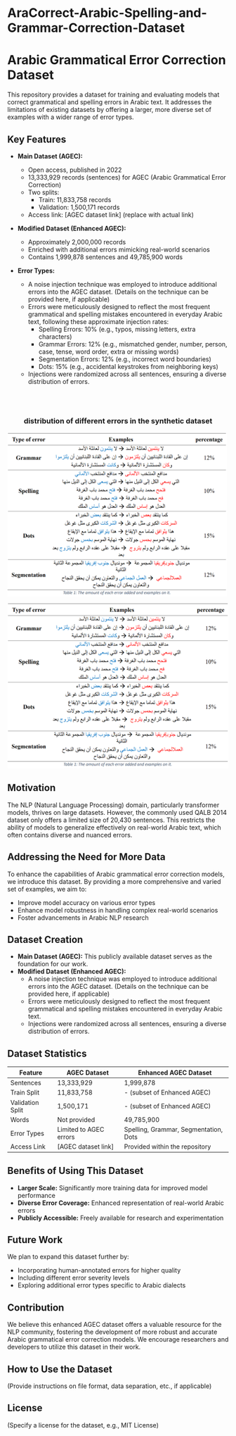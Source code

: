 # AraCorrect-Arabic-Spelling-and-Grammar-Correction-Dataset
# Arabic Grammatical Error Correction Dataset

This repository provides a dataset for training and evaluating models that correct grammatical and spelling errors in Arabic text. It addresses the limitations of existing datasets by offering a larger, more diverse set of examples with a wider range of error types.

## Key Features

* **Main Dataset (AGEC):**
    * Open access, published in 2022
    * 13,333,929 records (sentences) for AGEC (Arabic Grammatical Error Correction)
    * Two splits:
        * Train: 11,833,758 records
        * Validation: 1,500,171 records
    * Access link: [AGEC dataset link] (replace with actual link)
* **Modified Dataset (Enhanced AGEC):**
    * Approximately 2,000,000 records
    * Enriched with additional errors mimicking real-world scenarios
    * Contains 1,999,878 sentences and 49,785,900 words

* **Error Types:**
    * A noise injection technique was employed to introduce additional errors into the AGEC dataset. (Details on the technique can be provided here, if applicable)
    * Errors were meticulously designed to reflect the most frequent grammatical and spelling mistakes encountered in everyday Arabic text, following these approximate injection rates:
        * Spelling Errors: 10% (e.g., typos, missing letters, extra characters)
        * Grammar Errors: 12% (e.g., mismatched gender, number, person, case, tense, word order, extra or missing words)
        * Segmentation Errors: 12% (e.g., incorrect word boundaries)
        * Dots: 15% (e.g., accidental keystrokes from neighboring keys)
    * Injections were randomized across all sentences, ensuring a diverse distribution of errors.

</br>
</br>
<p align="center">
    <h3 align="center"> distribution of different errors in the synthetic dataset </h3>
    <img align="center" src="Images/Errors_and_types.png" width="500" />
</p>

![distribution of different errors in the synthetic dataset](Images/Errors_and_types.png)

## Motivation

The NLP (Natural Language Processing) domain, particularly transformer models, thrives on large datasets. However, the commonly used QALB 2014 dataset only offers a limited size of 20,430 sentences. This restricts the ability of models to generalize effectively on real-world Arabic text, which often contains diverse and nuanced errors.

## Addressing the Need for More Data

To enhance the capabilities of Arabic grammatical error correction models, we introduce this dataset. By providing a more comprehensive and varied set of examples, we aim to:

* Improve model accuracy on various error types
* Enhance model robustness in handling complex real-world scenarios
* Foster advancements in Arabic NLP research

## Dataset Creation

* **Main Dataset (AGEC):** This publicly available dataset serves as the foundation for our work.
* **Modified Dataset (Enhanced AGEC):**
    * A noise injection technique was employed to introduce additional errors into the AGEC dataset. (Details on the technique can be provided here, if applicable)
    * Errors were meticulously designed to reflect the most frequent grammatical and spelling mistakes encountered in everyday Arabic text.
    * Injections were randomized across all sentences, ensuring a diverse distribution of errors.

## Dataset Statistics

| Feature        | AGEC Dataset                 | Enhanced AGEC Dataset               |
|----------------|------------------------------|--------------------------------------|
| Sentences      | 13,333,929                    | 1,999,878                             |
| Train Split     | 11,833,758                    | - (subset of Enhanced AGEC)         |
| Validation Split | 1,500,171                    | - (subset of Enhanced AGEC)         |
| Words           | Not provided                  | 49,785,900                             |
| Error Types     | Limited to AGEC errors        | Spelling, Grammar, Segmentation, Dots |
| Access Link     | [AGEC dataset link]          | Provided within the repository        |

## Benefits of Using This Dataset

* **Larger Scale:** Significantly more training data for improved model performance
* **Diverse Error Coverage:** Enhanced representation of real-world Arabic errors
* **Publicly Accessible:** Freely available for research and experimentation

## Future Work

We plan to expand this dataset further by:

* Incorporating human-annotated errors for higher quality
* Including different error severity levels
* Exploring additional error types specific to Arabic dialects

## Contribution

We believe this enhanced AGEC dataset offers a valuable resource for the NLP community, fostering the development of more robust and accurate Arabic grammatical error correction models. We encourage researchers and developers to utilize this dataset in their work.

## How to Use the Dataset

(Provide instructions on file format, data separation, etc., if applicable)

## License

(Specify a license for the dataset, e.g., MIT License)

